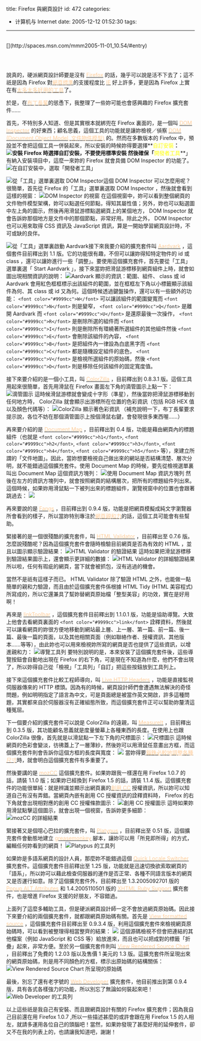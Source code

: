 title: Firefox 與網頁設計
id: 472
categories:
  - 计算机与 Internet
date: 2005-12-12 01:52:30
tags:
---

<div id="msgcns!9697D6160EFEBC17!413" class="bvMsg"><div>
<div> </div>
<div>
<div>
<div>[](http://spaces.msn.com/mmm2005-11-01_10.54/#entry)

### [](http://jedi.org/blog/archives/cat_hack.html) 

說真的，硬派網頁設計師要是沒有 [<u><font color="#ffcc99">Firefox</font></u>](http://moztw.org/firefox/ "Mozilla Firefox 中文版") 的話，幾乎可以說是活不下去了；這不祇是因為 Firefox 對[<u><font color="#ffcc99">網頁標準</font></u>](http://www.w3.org/TR/#Recommendations "W3C Recommendations")的支援程度比 [<u><font color="#ffcc99">IE</font></u>](http://www.microsoft.com/windows/ie/default.mspx "Internet Explorer Home") 好上許多，更是因為 Firefox 上實在有[<u><font color="#ffcc99">太多太多好用的工具</font></u>](http://jedi.org/blog/archives/WebDeveloperExtensionsList.html "Extensions for Web Designers: (16)")了。

於是，在[<u><font color="#ffcc99">布丁長輩</font></u>](http://hlb.yichi.org/blog/ "hlb")的慫恿下，我整理了一些妳可能也會感興趣的 Firefox 擴充套件……
<a></a>

首先，不特別多人知道、但是其實根本就綁兜在 Firefox 裏面的，是一個叫 [<u><font color="#ffcc99">DOM Inspector</font></u>](http://www.mozilla.org/projects/inspector/) 的好東西；顧名思義，這個工具的功能就是讓妳檢視／偵察 [<u><font color="#ffcc99">DOM (Document Object Model, 文件物件模型)</font></u>](http://www.w3.org/DOM/ "W3C Document Object Model") 的。然而在多數版本的 Firefox 中，預設並不會把這個工具一併裝起來，所以安裝的時候妳得要選擇**<font color="#ffff00">自訂安裝</font>**：
![安裝 Firefox 時選擇自訂安裝，不要使用標準安裝](http://jedi.org/blog/archives/DOM_Inspector_01.png)
然後確保「**<font color="#ffff00">開發者工具</font>**」有納入安裝項目中，這麼一來妳的 Firefox 就會具備 DOM Inspector 的功能了。
![在自訂安裝中，選取「開發者工具」](http://jedi.org/blog/archives/DOM_Inspector_02.png)

![從「工具」選單裏選取 DOM Inspector](http://jedi.org/blog/archives/DOM_Inspector_03.png)這個 DOM Inspector 可以怎麼用呢？很簡單，首先從 Firefox 的「工具」選單裏選取 DOM Inspector ，然後就會看到這樣的視窗：
![DOM Inspector 的視窗](http://jedi.org/blog/archives/DOM_Inspector_04.png)
在這個視窗中，妳可以看到整個網頁的文件物件模型架構，妳可以點選任何節點，得知其屬性值；另外，妳也可以點選圖中左上角的圖示，然後再用滑鼠游標點選網頁上的某個地方， DOM Inspector 就會告訴妳那個地方是文件中的那個節點，非常好用。除此之外， DOM Inspector 也可以用來取得 CSS 資訊及 JavaScript 資訊，算是一開始學習網頁設計時，不可或缺的良伴。

![從「工具」選單裏啟動 Aardvark](http://jedi.org/blog/archives/Aardvark_01.png)接下來我要介紹的擴充套件叫 [<u><font color="#ffcc99">Aardvark</font></u>](http://karmatics.com/aardvark/) ，這個套件目前釋出到 1.1 版。它的功能很有趣，不但可以讓妳得知特定物件的 id 或 class ，還可以讓妳進行一些「調整」。要使用這個擴充套件，首先要從「工具」選單裏選「 Start Aardvark 」，接下來當妳把滑鼠游標移到網頁組件上時，就會如圖出現相關資訊的說明：
![Aardvark 顯示的資訊：範圍、組件、 class 或 id](http://jedi.org/blog/archives/Aardvark_02.png)
Aardvark 會用紅色框框標示出該組件的範圍，並在框框左下角以小標籤顯示該組件為何、其 class 或 id 又為何。這個時候透過鍵盤操作，還可以有一些額外的功能： `<font color="#9999cc">W</font>` 可以讓該組件的範圍變寬而 `<font color="#9999cc">N</font>` 則是變窄， `<font color="#9999cc">Q</font>` 是離開 Aardvark 而 `<font color="#9999cc">U</font>` 是還原最後一次操作， `<font color="#9999cc">R</font>` 是刪除所選的組件而 `<font color="#9999cc">I</font>` 則是刪除所有環繞著所選組件的其他組件然後 `<font color="#9999cc">E</font>` 會刪除該組件的內容， `<font color="#9999cc">B</font>` 是把組件內一律設為白底黑字而 `<font color="#9999cc">C</font>` 都是隨機設定組件的底色， `<font color="#9999cc">V</font>` 是檢視所選組件的原始碼，然後 `<font color="#9999cc">D</font>` 則是移除任何該組件的固定寬度值。

接下來要介紹的是一個小工具，叫 [<u><font color="#ffcc99">ColorZilla</font></u>](http://www.iosart.com/firefox/colorzilla/ "ColorZilla Extension for Firefox and Mozilla") ，目前釋出到 0.8.3.1 版。這個工具用起來很簡單，首先用滑鼠在 Firefox 畫面左下角的滴管圖示上點一下：
![滴管圖示](http://jedi.org/blog/archives/ColorZilla_01.png)
這時候滑鼠游標就會變成十字形（準星），然後當妳把滑鼠游標移動到任何地方時， ColorZilla 就會顯示出游標所在位置的色彩資訊（包括 RGB HEX 值以及顏色代碼等）：
![ColorZilla 顯示著色彩資訊](http://jedi.org/blog/archives/ColorZilla_02.png)
（補充說明一下，布丁長輩要求提示說，各位不妨在那個滴管圖示上按個滑鼠右鍵，會發現很多東西喔……）

再來要介紹的是 [<u><font color="#ffcc99">Document Map</font></u>](http://www-xray.ast.cam.ac.uk/~jgraham/mozilla.xml) ，目前釋出到 0.4 版，功能是藉由網頁內的標題組件（也就是 `<font color="#9999cc">h1</font>`, `<font color="#9999cc">h2</font>`, `<font color="#9999cc">h3</font>`, `<font color="#9999cc">h4</font>`, `<font color="#9999cc">h5</font>` 等），來建立所謂的「文件地圖」。因此，當妳想要檢視自己做出來的網站是否結構清楚、層次分明，就不能錯過這個擴充套件。使用 Document Map 的時候，要先從檢視選單裏叫出 Document Map 這個資訊方塊列：
![使用 Document Map 資訊方塊列](http://jedi.org/blog/archives/Document_Map_01.png)
然後在左方的資訊方塊列中，就會按照網頁的結構層次，把所有的標題組件列出來。這個時候，如果妳用滑鼠點一下被列出來的標題組件，瀏覽視窗中的位置也會跟著跳過去：
![](http://jedi.org/blog/archives/Document_Map_02.png)

再來要說的是 [<u><font color="#ffcc99">Fangs</font></u>](http://www.standards-schmandards.com/index.php?show/fangs) ，目前釋出到 0.9.4 版，功能是把網頁模擬成純文字瀏覽器所會看到的樣子，所以當妳特別專注於[<u><font color="#ffcc99">網頁親和力</font></u>](http://jedi.org/blog/archives/004569.html "真正的無遠弗屆 ── 談網頁內容的親和力 | Jedi")的話，這個工具可能會有些幫助。

緊接著的是一個很殘酷的擴充套件，叫 [<u><font color="#ffcc99">HTML Validator</font></u>](http://users.skynet.be/mgueury/mozilla/ "Html Validator") ，目前釋出至 0.7.6 版。怎麼說殘酷呢？因為這個擴充套件會隨時檢驗目前網頁是否為有效的 HTML ，並且以圖示顯示驗證結果：
![HTML Validator 的驗證結果](http://jedi.org/blog/archives/HTML_Validator_01.png)
這時如果把滑鼠游標移到驗證結果圖示上，還會顯示更詳細的數據：
![HTML Validator 的詳細驗證結果](http://jedi.org/blog/archives/HTML_Validator_02.png)
所以啦，任何有瑕疵的網頁，當下就會被抓包，沒有逃過的機會。

當然不是祇有這樣子而已。 HTML Validator 除了驗證 HTML 之外，也能做一點簡單的親和力驗證，而且由於這個擴充套件係根據 HTML Tidy (HTML 美容程式) 所寫成的，所以它還兼具了幫妳替網頁原始檔「整型美容」的功效，實在是好用啊！

再來是 [<u><font color="#ffcc99">linkToolbar</font></u>](http://cdn.mozdev.org/linkToolbar/) ，這個擴充套件目前釋出到 1.1.0.1 版，功能是協助導覽。大致上他會去看網頁裏面的 `<font color="#9999cc">link</font>` 詮釋資料，然後就可以讓看網頁的妳很方便地移動到網站最上層、上一層、第一篇、前一篇、後一篇、最後一篇的頁面，以及其他相關頁面（例如聯絡作者、授權資訊、其他版本……等等），由此妳也可以用來檢視妳所寫的網頁是否也提供了這些資訊，以增進親和力：
![導覽工具列](http://jedi.org/blog/archives/linkToolbar_01.png)
要特別說明的是，本來安裝了這個擴充套件後，這些導覽按鈕會自動地出現在 Firefox 的右下角，可是現在不知道為什麼，他們不會出現了，所以妳得自己從「檢視」「工具列」「自訂」把這些按鈕放到工具列上。

接下來這個擴充套件比較工程師導向，叫 [<u><font color="#ffcc99">Live HTTP Headers</font></u>](http://livehttpheaders.mozdev.org/) ，功能是直接監視伺服器傳來的 HTTP 標頭。因為有的時候，網頁設計師們會遭遇無法解決的奇怪問題，例如明明指定了語言為中文，可是頁面總是被當作英文開啟，許多這種問題，其實都來自於伺服器沒有正確組態所致，而這個擴充套件正可以幫助妳釐清這種冤屈。

下一個要介紹的擴充套件可以說是 ColorZilla 的遠親，叫 [<u><font color="#ffcc99">MeasureIt</font></u>](http://www.kevinfreitas.net/extensions/measureit/ "MeasureIt - Firefox ruler extension for web developers") ，目前釋出到 0.3.5 版，其功能顧名思義就是度量螢幕上各種東西的長度。在使用上也跟 ColorZilla 很像，首先就是以滑鼠點一下左下角的尺標圖示：
![尺標圖示](http://jedi.org/blog/archives/MeasureIt_01.png)
這時候網頁的色彩會變淡，彷彿蓋上了一層薄紗，然後妳可以用滑鼠任意畫出方框，而這個擴充套件則會告訴你這個方框的長度與寬度：
![](http://jedi.org/blog/archives/MeasureIt_02.png)
當妳得要[<u><font color="#ffcc99">錙銖必較地調整各種尺寸</font></u>](http://jedi.org/blog/archives/002703.html "我的網頁哲學 | Jedi")時，就會明白這個擴充套件有多重要了。

然後要講的是 [<u><font color="#ffcc99">mozCC</font></u>](http://yergler.net/projects/mozcc/ "mozCC") 這個擴充套件。如果妳跟我一樣還在用 Firefox 1.0.7 的話，請裝 1.1.0 版；如果妳已經換到 Firefox 1.5 的話，請裝 1.1.4 版。這個擴充套件的功能很單純：就是辨識並顯示出網頁裏的[<u><font color="#ffcc99">創用 CC</font></u>](http://creativecommons.org.tw/ "Creative Commons Taiwan") 授權資訊，所以妳可以知道自己有沒有弄錯。當網頁內嵌有創用 CC 授權資訊的詮釋資料時， Firefox 的右下角就會出現相對應的創用 CC 授權條款圖示：
![創用 CC 授權圖示](http://jedi.org/blog/archives/mozCC_01.png)
這時如果妳用滑鼠點擊這個圖示，就會出現一個視窗，告訴妳更多細節：
![mozCC 的詳細結果](http://jedi.org/blog/archives/mozCC_02.png)

緊接著又是個噁心巴拉的擴充套件，叫 [<u><font color="#ffcc99">Platypus</font></u>](http://platypus.mozdev.org/) ，目前釋出至 0.51 版，這個擴充套件會動態地建立 [<u><font color="#ffcc99">greasemonkey</font></u>](http://greasemonkey.mozdev.org/) 腳本，讓妳可以用「所見即所得」的方式，編輯任何妳看到的網頁！
![Platypus 的工具列](http://jedi.org/blog/archives/Platypus_01.png)

如果妳是多語系網頁的設計人員，那麼妳不能錯過這個 [<u><font color="#ffcc99">Quick Locale Switcher</font></u>](http://www.captaincaveman.nl/) 擴充套件。這個擴充套件目前釋出至 1.25 版，功能就是迅速切換欲索取網頁的「語系」，所以妳可以藉此檢查伺服器的運作是否正常、各種不同語言版本的網頁又是否運行如意。除了這個擴充套件外，目前釋出至 1.3.2005092701 版的 [<u><font color="#ffcc99">Popup ALT Attributes</font></u>](http://piro.sakura.ne.jp/xul/_popupalt.html.en) 和 1.4.2005110501 版的 [<u><font color="#ffcc99">XHTML Ruby Support</font></u>](http://piro.sakura.ne.jp/xul/_rubysupport.html.en) 擴充套件，也是增進 Firefox 支援的好朋友，不容錯過。

上面列了這麼多輔助工具，但是硬派網頁設計師一定不會放過網頁原始碼。因此接下來要介紹的兩個擴充套件，就都跟網頁原始碼有關。首先是 [<u><font color="#ffcc99">View formatted source</font></u>](https://addons.mozilla.org/extensions/moreinfo.php?id=697) ，這個擴充套件目前釋出至 0.9.3.4 版，利用這個擴充套件來檢視網頁原始碼時，可以看到被整理得相當整齊的結果：
![](http://jedi.org/blog/archives/View_formatted_source_01.png)
這個源碼檢視不但會把連結的其他檔案（例如 JavaScript 和 CSS 等）給放進來，而且也可以把成對的標籤「折疊」起來，非常方便。至於另一個擴充套件則叫 [<u><font color="#ffcc99">View Rendered Source Chart</font></u>](http://jennifermadden.com/scripts/ViewRenderedSource.html) ，目前釋出了免費的 1.2.03 版以及售價 1 美元的 1.3 版。這擴充套件所呈現出來的網頁原始碼，則是用不同顏色的方框，標示出原始碼的結構關係：
![View Rendered Source Chart 所呈現的原始碼](http://jedi.org/blog/archives/View_Rendered_Source_Chart_01.png)

最後，別忘了還有老字號的 [<u><font color="#ffcc99">Web Developer</font></u>](http://chrispederick.com/work/webdeveloper/) 擴充套件，他目前推出到第 0.9.4 版，具有各式各樣強力的功能，所以別忘了無論如何裝起來吧！
![Web Developer 的工具列](http://jedi.org/blog/archives/Web_Developer_01.png)

以上這些祇是我自己有安裝、而且跟網頁設計有關的 Firefox 擴充套件；因為我自己目前還在用 Firefox 1.0.7 ,所以一些描述甚麼的或許會跟在用 Firefox 1.5 的人相左，就請多運用各位自己的頭腦吧！當然，如果妳發現了甚麼好用的延伸套件，卻又不在我的列表上的，也請讓我知道吧，謝謝！
</div></div></div></div></div>